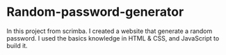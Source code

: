 # Random-password-generator

In this project from scrimba. I created a website that generate a random password. I used the basics knowledge in HTML & CSS, and JavaScript to build it.
